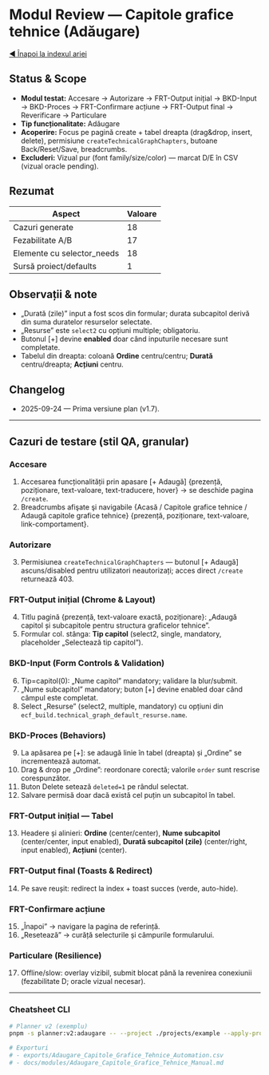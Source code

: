 # Modul Review — Capitole grafice tehnice (Adăugare)

[◀ Înapoi la indexul ariei](/docs/modules/INDEX.md)

## Status & Scope
- **Modul testat:** Accesare → Autorizare → FRT-Output inițial → BKD-Input → BKD-Proces → FRT-Confirmare acțiune → FRT-Output final → Reverificare → Particulare
- **Tip funcționalitate:** Adăugare
- **Acoperire:** Focus pe pagină create + tabel dreapta (drag&drop, insert, delete), permisiune `createTechnicalGraphChapters`, butoane Back/Reset/Save, breadcrumbs.
- **Excluderi:** Vizual pur (font family/size/color) — marcat D/E în CSV (vizual oracle pending).

## Rezumat
| Aspect | Valoare |
|---|---|
| Cazuri generate | 18 |
| Fezabilitate A/B | 17 |
| Elemente cu selector_needs | 18 |
| Sursă proiect/defaults | 1 |

## Observații & note
- „Durată (zile)” input a fost scos din formular; durata subcapitol derivă din suma duratelor resurselor selectate.
- „Resurse” este `select2` cu opțiuni multiple; obligatoriu.
- Butonul [+] devine **enabled** doar când inputurile necesare sunt completate.
- Tabelul din dreapta: coloană **Ordine** centru/centru; **Durată** centru/dreapta; **Acțiuni** centru.

## Changelog
- 2025-09-24 — Prima versiune plan (v1.7).

---

## Cazuri de testare (stil QA, granular)

### Accesare
1. Accesarea funcționalității prin apasare <buton> [+ Adaugă] {prezență, poziționare, text-valoare, text-traducere, hover} → se deschide pagina `/create`.
2. Breadcrumbs afişate şi navigabile {Acasă / Capitole grafice tehnice / Adaugă capitole grafice tehnice} {prezență, poziționare, text-valoare, link-comportament}.

### Autorizare
3. Permisiunea `createTechnicalGraphChapters` — butonul [+ Adaugă] ascuns/disabled pentru utilizatori neautorizați; acces direct `/create` returnează 403.

### FRT-Output inițial (Chrome & Layout)
4. Titlu pagină {prezență, text-valoare exactă, poziționare}: „Adaugă capitol și subcapitole pentru structura graficelor tehnice”.
5. Formular col. stânga: **Tip capitol** (select2, single, mandatory, placeholder „Selectează tip capitol”).

### BKD-Input (Form Controls & Validation)
6. Tip=capitol(0): „Nume capitol” mandatory; validare la blur/submit.
7. „Nume subcapitol” mandatory; buton [+] devine enabled doar când câmpul este completat.
8. Select „Resurse” (select2, multiple, mandatory) cu opțiuni din `ecf_build.technical_graph_default_resurse.name`.

### BKD-Proces (Behaviors)
9. La apăsarea pe [+]: se adaugă linie în tabel (dreapta) și „Ordine” se incrementează automat.
10. Drag & drop pe „Ordine”: reordonare corectă; valorile `order` sunt rescrise corespunzător.
11. Buton Delete setează `deleted=1` pe rândul selectat.
12. Salvare permisă doar dacă există cel puțin un subcapitol în tabel.

### FRT-Output inițial — Tabel
13. Headere și alinieri: **Ordine** (center/center), **Nume subcapitol** (center/center, input enabled), **Durată subcapitol (zile)** (center/right, input enabled), **Acțiuni** (center).

### FRT-Output final (Toasts & Redirect)
14. Pe save reușit: redirect la index + toast succes (verde, auto-hide).

### FRT-Confirmare acțiune
15. „Înapoi” → navigare la pagina de referință.
16. „Resetează” → curăță selecturile și câmpurile formularului.

### Particulare (Resilience)
17. Offline/slow: overlay vizibil, submit blocat până la revenirea conexiunii (fezabilitate D; oracle vizual necesar).

---

### Cheatsheet CLI
```bash
# Planner v2 (exemplu)
pnpm -s planner:v2:adaugare -- --project ./projects/example --apply-project-fallbacks

# Exporturi
# - exports/Adaugare_Capitole_Grafice_Tehnice_Automation.csv
# - docs/modules/Adaugare_Capitole_Grafice_Tehnice_Manual.md
```

